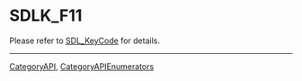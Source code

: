 # SDLK_F11

Please refer to [SDL_KeyCode](SDL_KeyCode) for details.

----
[CategoryAPI](CategoryAPI), [CategoryAPIEnumerators](CategoryAPIEnumerators)

